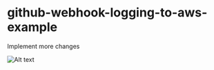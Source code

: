 # github-webhook-logging-to-aws-example

Implement more changes


<img title="title" alt="Alt text" src="https://preview.redd.it/7cw4w08gk5p51.jpg?width=640&crop=smart&auto=webp&s=985d7fe43c6c27b366836fd349d5cf4b27cc4842">